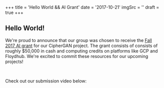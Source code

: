 +++
    title = 'Hello World && AI Grant'
    date = '2017-10-21'
    imgSrc = ''
    draft = true
+++
<h2>Hello World!</h2>

<p>
    We're proud to announce that our group was chosen to receive the <a href="https://aigrant.org/" rel="nofollow">Fall 2017 AI grant</a> for our CipherGAN project. The grant consists of consists of roughly $50,000 in cash and computing credits on platforms like GCP and Floydhub. We're excited to commit these resources for our upcoming projects!
</p>
<br>
<p>
    Check out our submission video below:
</p>

